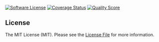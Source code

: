 [![Software License][ico-license]](license.md)
[![Coverage Status][ico-scrutinizer]][link-scrutinizer]
[![Quality Score][ico-code-quality]][link-code-quality]

## License

The MIT License (MIT). Please see the [License File](license.md) for more information.

[ico-license]: https://img.shields.io/badge/license-MIT-brightgreen.svg
[ico-scrutinizer]: https://scrutinizer-ci.com/g/oitimon/csm/badges/coverage.png?b=master
[ico-code-quality]: https://scrutinizer-ci.com/g/oitimon/csm/badges/quality-score.png?b=master
[link-scrutinizer]: https://scrutinizer-ci.com/g/oitimon/csm/?branch=master
[link-code-quality]: https://scrutinizer-ci.com/g/oitimon/csm/?branch=master
